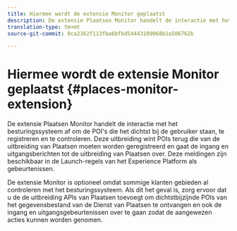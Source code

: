 ```yaml
---
title: Hiermee wordt de extensie Monitor geplaatst
description: De extensie Plaatsen Monitor handelt de interactie met het besturingssysteem af om de POI's die het dichtst bij de gebruiker staan, te registreren en te controleren.
translation-type: tm+mt
source-git-commit: 0ca2162f113fba6bfbd54443109068b1a506762b

---
```



# Hiermee wordt de extensie Monitor geplaatst {#places-monitor-extension}

De extensie Plaatsen Monitor handelt de interactie met het besturingssysteem af om de POI&#39;s die het dichtst bij de gebruiker staan, te registreren en te controleren. Deze uitbreiding wint POIs terug die van de uitbreiding van Plaatsen moeten worden geregistreerd en gaat de ingang en uitgangsberichten tot de uitbreiding van Plaatsen over. Deze meldingen zijn beschikbaar in de Launch-regels van het Experience Platform als gebeurtenissen.

De extensie Monitor is optioneel omdat sommige klanten gebieden al controleren met het besturingssysteem. Als dit het geval is, zorg ervoor dat u de de uitbreiding APIs van Plaatsen toevoegt om dichtstbijzijnde POIs van het gegevensbestand van de Dienst van Plaatsen te ontvangen en ook de ingang en uitgangsgebeurtenissen over te gaan zodat de aangewezen acties kunnen worden genomen.
